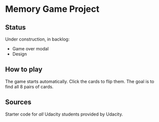 # Memory Game Project

## Status

Under construction, in backlog:
* Game over modal
* Design

## How to play

The game starts automatically. Click the cards to flip them.
The goal is to find all 8 pairs of cards.

## Sources

Starter code for _all_ Udacity students provided by Udacity.
